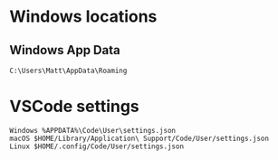 # Windows locations

## Windows App Data

`C:\Users\Matt\AppData\Roaming`

# VSCode settings

```shell
Windows %APPDATA%\Code\User\settings.json
macOS $HOME/Library/Application\ Support/Code/User/settings.json
Linux $HOME/.config/Code/User/settings.json
```
